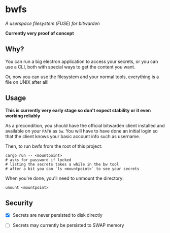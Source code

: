 # bwfs

_A userspace filesystem (FUSE) for bitwarden_

**Currently very proof of concept**

## Why?

You can run a big electron application to access your secrets, or you can use a CLI, both with special ways to get the content you want.

Or, now you can use the filesystem and your normal tools, everything is a file on UNIX after all!

## Usage

**This is currently very early stage so don't expect stability or it even working reliably**

As a precondition, you should have the official bitwarden client installed and available on your `PATH` as `bw`.
You will have to have done an initial login so that the client knows your basic account info such as username.

Then, to run bwfs from the root of this project:

```
cargo run -- <mountpoint>
# asks for password if locked
# listing the secrets takes a while in the bw tool
# after a bit you can `ls <mountpoint>` to see your secrets
```

When you're done, you'll need to unmount the directory:

```
umount <mountpoint>
```

## Security

- [x] Secrets are never persisted to disk directly
- [ ] Secrets may currently be persisted to SWAP memory

